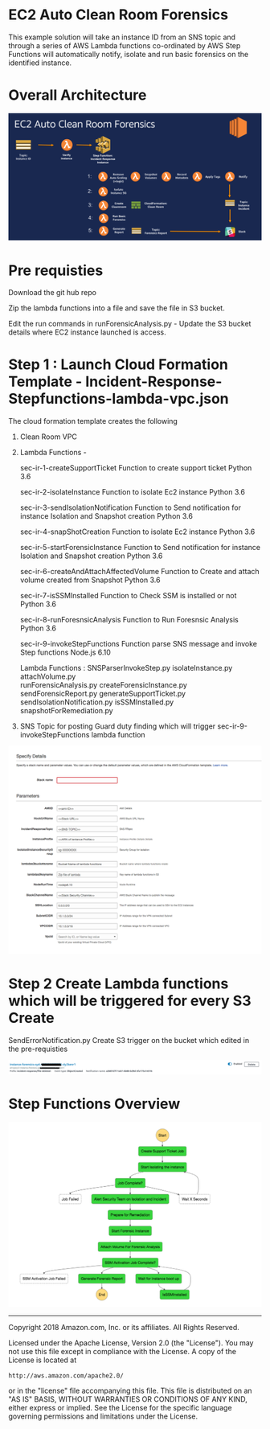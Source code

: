 # EC2 Auto Clean Room Forensics

This example solution will take an instance ID from an SNS topic and through a series of AWS Lambda functions co-ordinated by AWS Step Functions will automatically notify, isolate and run basic forensics on the identified instance.

# Overall Architecture 
![Logo](Clean-Room-Forensic-Architecture.png)

# Pre requisties

Download the git hub repo

Zip the lambda functions into a file and save the file in S3 bucket.

Edit the run commands in runForensicAnalysis.py - Update the S3 bucket details where EC2 instance launched is access.

# Step 1 : Launch Cloud Formation Template - Incident-Response-Stepfunctions-lambda-vpc.json

The cloud formation template creates the following
1. Clean Room VPC
2. Lambda Functions - 

    sec-ir-1-createSupportTicket	Function to create support ticket	Python 3.6

    sec-ir-2-isolateInstance	Function to isolate Ec2 instance	Python 3.6

    sec-ir-3-sendIsolationNotification	Function to Send notification for instance Isolation and Snapshot creation	Python 3.6

    sec-ir-4-snapShotCreation	Function to isolate Ec2 instance	Python 3.6

    sec-ir-5-startForensicInstance	Function to Send notification for instance Isolation and Snapshot creation	Python 3.6

    sec-ir-6-createAndAttachAffectedVolume	Function to Create and attach volume created from Snapshot	Python 3.6

    sec-ir-7-isSSMInstalled	Function to Check SSM is installed or not	Python 3.6

    sec-ir-8-runForesnsicAnalysis	Function to Run Foresnsic Analysis	Python 3.6

    sec-ir-9-invokeStepFunctions	Function parse SNS message and invoke Step functions	Node.js 6.10
    
    Lambda Functions :
    SNSParserInvokeStep.py
    isolateInstance.py
    attachVolume.py			
    runForensicAnalysis.py
    createForensicInstance.py	
    sendForensicReport.py
    generateSupportTicket.py	
    sendIsolationNotification.py
    isSSMInstalled.py		
    snapshotForRemediation.py
 3. SNS Topic for posting Guard duty finding which will trigger sec-ir-9-invokeStepFunctions lambda function

![Logo](CFN-Input.png)

# Step 2 Create Lambda functions which will be triggered for every S3 Create

SendErrorNotification.py
Create S3 trigger on the bucket which edited in the pre-requisties

![Logo](s3trigger-lambda.png)


# Step Functions Overview

![Logo](IncidentResponse-Flow-Step-Functions.png)


***

Copyright 2018 Amazon.com, Inc. or its affiliates. All Rights Reserved.

Licensed under the Apache License, Version 2.0 (the "License"). You may not use this file except in compliance with the License. A copy of the License is located at

    http://aws.amazon.com/apache2.0/

or in the "license" file accompanying this file. This file is distributed on an "AS IS" BASIS, WITHOUT WARRANTIES OR CONDITIONS OF ANY KIND, either express or implied. See the License for the specific language governing permissions and limitations under the License.
